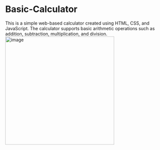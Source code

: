 # Basic-Calculator

This is a simple web-based calculator created using HTML, CSS, and JavaScript. The calculator supports basic arithmetic operations such as addition, subtraction, multiplication, and division.
<img width="345" alt="image" src="https://github.com/VeluthurlaJyothiswarareddy/Basic-Calculator/assets/94181086/3caef9ff-d26a-44cb-83e9-3fec1b814e5c">

